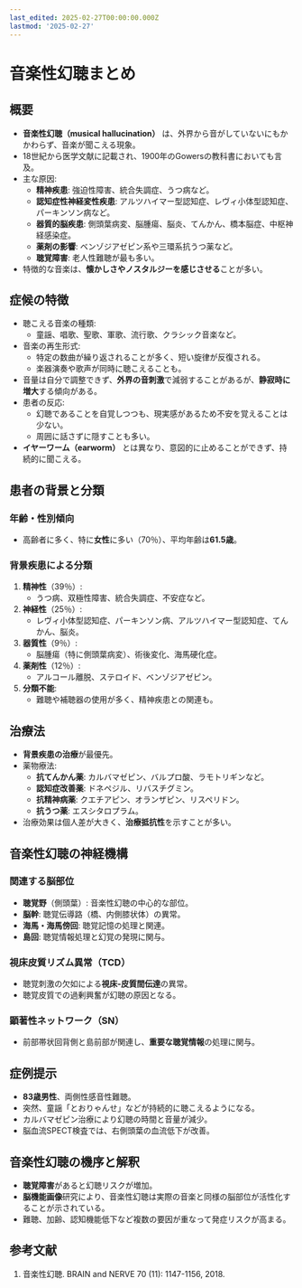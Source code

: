 ```yaml
---
last_edited: 2025-02-27T00:00:00.000Z
lastmod: '2025-02-27'
---
```






# 音楽性幻聴まとめ

## 概要
- **音楽性幻聴（musical hallucination）** は、外界から音がしていないにもかかわらず、音楽が聞こえる現象。
- 18世紀から医学文献に記載され、1900年のGowersの教科書においても言及。
- 主な原因:
  - **精神疾患**: 強迫性障害、統合失調症、うつ病など。
  - **認知症性神経変性疾患**: アルツハイマー型認知症、レヴィ小体型認知症、パーキンソン病など。
  - **器質的脳疾患**: 側頭葉病変、脳腫瘍、脳炎、てんかん、橋本脳症、中枢神経感染症。
  - **薬剤の影響**: ベンゾジアゼピン系や三環系抗うつ薬など。
  - **聴覚障害**: 老人性難聴が最も多い。
- 特徴的な音楽は、**懐かしさやノスタルジーを感じさせる**ことが多い。

## 症候の特徴
- 聴こえる音楽の種類:
  - 童謡、唱歌、聖歌、軍歌、流行歌、クラシック音楽など。
- 音楽の再生形式:
  - 特定の数曲が繰り返されることが多く、短い旋律が反復される。
  - 楽器演奏や歌声が同時に聴こえることも。
- 音量は自分で調整できず、**外界の音刺激**で減弱することがあるが、**静寂時に増大**する傾向がある。
- 患者の反応:
  - 幻聴であることを自覚しつつも、現実感があるため不安を覚えることは少ない。
  - 周囲に話さずに隠すことも多い。
- **イヤーワーム（earworm）** とは異なり、意図的に止めることができず、持続的に聞こえる。

## 患者の背景と分類
### 年齢・性別傾向
- 高齢者に多く、特に**女性**に多い（70％）、平均年齢は**61.5歳**。

### 背景疾患による分類
1. **精神性**（39％）:
   - うつ病、双極性障害、統合失調症、不安症など。
2. **神経性**（25％）:
   - レヴィ小体型認知症、パーキンソン病、アルツハイマー型認知症、てんかん、脳炎。
3. **器質性**（9％）:
   - 脳腫瘍（特に側頭葉病変）、術後変化、海馬硬化症。
4. **薬剤性**（12％）:
   - アルコール離脱、ステロイド、ベンゾジアゼピン。
5. **分類不能**:
   - 難聴や補聴器の使用が多く、精神疾患との関連も。

## 治療法
- **背景疾患の治療**が最優先。
- 薬物療法:
  - **抗てんかん薬**: カルバマゼピン、バルプロ酸、ラモトリギンなど。
  - **認知症改善薬**: ドネペジル、リバスチグミン。
  - **抗精神病薬**: クエチアピン、オランザピン、リスペリドン。
  - **抗うつ薬**: エスシタロプラム。
- 治療効果は個人差が大きく、**治療抵抗性**を示すことが多い。

## 音楽性幻聴の神経機構
### 関連する脳部位
- **聴覚野**（側頭葉）: 音楽性幻聴の中心的な部位。
- **脳幹**: 聴覚伝導路（橋、内側膝状体）の異常。
- **海馬・海馬傍回**: 聴覚記憶の処理と関連。
- **島回**: 聴覚情報処理と幻覚の発現に関与。

### 視床皮質リズム異常（TCD）
- 聴覚刺激の欠如による**視床-皮質間伝達**の異常。
- 聴覚皮質での過剰興奮が幻聴の原因となる。

### 顕著性ネットワーク（SN）
- 前部帯状回背側と島前部が関連し、**重要な聴覚情報**の処理に関与。

## 症例提示
- **83歳男性**、両側性感音性難聴。
- 突然、童謡「とおりゃんせ」などが持続的に聴こえるようになる。
- カルバマゼピン治療により幻聴の時間と音量が減少。
- 脳血流SPECT検査では、右側頭葉の血流低下が改善。

## 音楽性幻聴の機序と解釈
- **聴覚障害**があると幻聴リスクが増加。
- **脳機能画像**研究により、音楽性幻聴は実際の音楽と同様の脳部位が活性化することが示されている。
- 難聴、加齢、認知機能低下など複数の要因が重なって発症リスクが高まる。

## 参考文献
1. 音楽性幻聴. BRAIN and NERVE 70 (11): 1147-1156, 2018.
